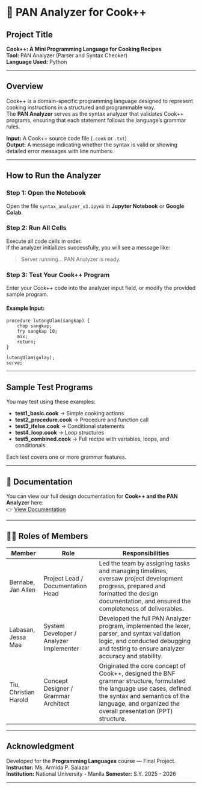 # 🥘 PAN Analyzer for Cook++

## Project Title
**Cook++: A Mini Programming Language for Cooking Recipes**  
**Tool:** PAN Analyzer (Parser and Syntax Checker)  
**Language Used:** Python  

---

## Overview
Cook++ is a domain-specific programming language designed to represent cooking instructions in a structured and programmable way.  
The **PAN Analyzer** serves as the syntax analyzer that validates Cook++ programs, ensuring that each statement follows the language’s grammar rules.

**Input:** A Cook++ source code file (`.cook` or `.txt`)  
**Output:** A message indicating whether the syntax is valid or showing detailed error messages with line numbers.

---

## How to Run the Analyzer

### Step 1: Open the Notebook
Open the file `syntax_analyzer_v3.ipynb` in **Jupyter Notebook** or **Google Colab**.

### Step 2: Run All Cells
Execute all code cells in order.  
If the analyzer initializes successfully, you will see a message like:  
> Server running... PAN Analyzer is ready.

### Step 3: Test Your Cook++ Program
Enter your Cook++ code into the analyzer input field, or modify the provided sample program.

#### Example Input:
```cook
procedure lutongUlam(sangkap) {
    chop sangkap;
    fry sangkap 10;
    mix;
    return;
}

lutongUlam(gulay);
serve;
```

---

## Sample Test Programs

You may test using these examples:

- **test1_basic.cook** → Simple cooking actions  
- **test2_procedure.cook** → Procedure and function call  
- **test3_ifelse.cook** → Conditional statements  
- **test4_loop.cook** → Loop structures  
- **test5_combined.cook** → Full recipe with variables, loops, and conditionals  

Each test covers one or more grammar features.

---

## 📄 Documentation

You can view our full design documentation for **Cook++ and the PAN Analyzer** here:  
👉 [View Documentation](./Cook++_Documentation.pdf)

---

## 👨‍🍳 Roles of Members 

| Member | Role | Responsibilities |
|---------|------|------------------|
| Bernabe, Jan Allen | Project Lead / Documentation Head | Led the team by assigning tasks and managing timelines, oversaw project development progress, prepared and formatted the design documentation, and ensured the completeness of deliverables. |
| Labasan, Jessa Mae | System Developer / Analyzer Implementer | Developed the full PAN Analyzer program, implemented the lexer, parser, and syntax validation logic, and conducted debugging and testing to ensure analyzer accuracy and stability. |
| Tiu, Christian Harold | Concept Designer / Grammar Architect | Originated the core concept of Cook++, designed the BNF grammar structure, formulated the language use cases, defined the syntax and semantics of the language, and organized the overall presentation (PPT) structure. |

---

## Acknowledgment

Developed for the **Programming Languages** course — Final Project.  
**Instructor:** Ms. Armida P. Salazar  
**Institution:** National University - Manila
**Semester:** S.Y. 2025 - 2026

---
